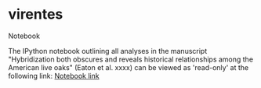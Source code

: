 virentes
========

Notebook

The IPython notebook outlining all analyses in the manuscript 
"Hybridization both obscures and reveals historical relationships among the 
American live oaks" (Eaton et al. xxxx) can be viewed as 'read-only' at the following link: [Notebook link](
http://nbviewer.ipython.org/github/dereneaton/virentes/blob/master/virentes_introgression.ipynb)
